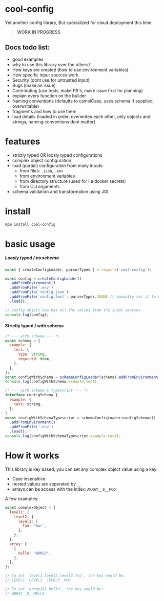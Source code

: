 # cool-config

Yet another config library,
But specialized for cloud deployment this time

> **WORK IN PROGRESS**

## Docs todo list:

- good examples
- why to use this library over the others?
- How keys are created (how to use environment variables)
- How specific input sources work
- Security (dont use for untrusted input)
- Bugs (make an issue)
- Contributing (use tests, make PR's, make issue first for planning)
- explain every function on the builder
- Naming conventions (defaults to camelCase, uses schema if supplied, overwritable)
- fragments and how to use them
- load details (loaded in order, overwrites each other, only objects and strings, naming conventions dont matter)

# features

- strictly typed OR loosly typed configurations
- complex object configuration
- load (partial) configuration from many inputs:
  - from files: `.json`, `.env`
  - from environment variables
  - from directory structure (used for i.e docker secrets)
  - from CLI arguments
- schema validation and transformation using JOI

# install

```sh
npm install cool-config
```

# basic usage

##### Loosly typed / no schema

```js
const { createConfigLoader, parserTypes } = require('cool-config');

const config = createConfigLoader()
  .addFromEnvironment()
  .addFromFile('.env')
  .addFromFile('config.json')
  .addFromFile('config.test', parserTypes.JSON) // manually set it to use json parser
  .load();

// config object now has all the values from the input sources
console.log(config);
```

#### Strictly typed / with schema

```js
/* --- with schema --- */
const schema = {
  example: {
    test: {
      type: String,
      required: true,
    },
  },
};
const configWithSchema = schemaConfigLoader(schema).addFromEnvironment().addFromFile('.env').load();
console.log(configWithSchema.example.test);

/* --- with schema & typescript --- */
interface configSchema {
  example: {
    text: string,
  };
}
const configWithSchemaTypescript = schemaConfigLoader<configSchema>()
  .addFromEnvironment()
  .addFromFile('.env')
  .load();
console.log(configWithSchemaTypescript.example.test);
```

# How it works

This library is key based, you can set any complex object value using a key.

- Case insensitive
- nested values are seperated by `__`
- arrays can be access with the index: `ARRAY__0__FOO`

A few examples:

```js
const complexObject = {
  level1: {
    level2: {
      level3: {
        foo: 'bar',
      },
    },
  },
  array: [
    {
      hello: 'WORLD',
    },
  ],
};

// To set `level1.level2.level3.foo`, the key would be:
// LEVEL1__LEVEL2__LEVEL3__FOO

// To set `array[0].hello`, the key would be:
// ARRAY__0__HELLO
```
